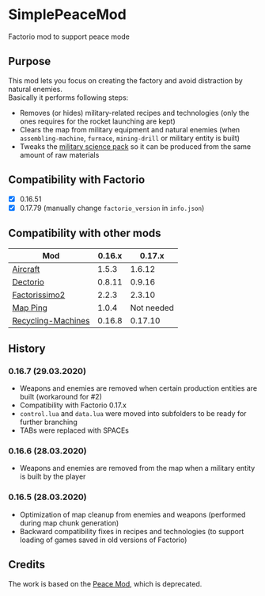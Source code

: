 # SimplePeaceMod
Factorio mod to support peace mode

## Purpose
This mod lets you focus on creating the factory and avoid distraction by natural enemies.  
Basically it performs following steps:

- Removes (or hides) military-related recipes and technologies (only the ones requires for the rocket launching are kept)
- Clears the map from military equipment and natural enemies (when `assembling-machine`, `furnace`, `mining-drill` or military entity is built)
- Tweaks the [military science pack](https://wiki.factorio.com/Military_science_pack) so it can be produced from the same amount of raw materials

## Compatibility with Factorio
 - [X] 0.16.51
 - [X] 0.17.79 (manually change `factorio_version` in `info.json`)

## Compatibility with other mods

 Mod                                                                | 0.16.x | 0.17.x
 ------------------------------------------------------------------ | ------ | ------
 [Aircraft](https://github.com/Stifling-Bossness/Aircraft/)         | 1.5.3  | 1.6.12
 [Dectorio](https://github.com/jpanther/Dectorio)                   | 0.8.11 | 0.9.16
 [Factorissimo2](https://github.com/MagmaMcFry/Factorissimo2)       | 2.2.3  | 2.3.10
 [Map Ping](https://github.com/Suprcheese/Map-Ping)                 | 1.0.4  | Not needed
 [Recycling-Machines](https://github.com/DRY411S/Recycling-Machines)| 0.16.8 | 0.17.10

## History

### 0.16.7 (29.03.2020)
- Weapons and enemies are removed when certain production entities are built (workaround for #2)
- Compatibility with Factorio 0.17.x
- `control.lua` and `data.lua` were moved into subfolders to be ready for further branching
- TABs were replaced with SPACEs

### 0.16.6 (28.03.2020)
- Weapons and enemies are removed from the map when a military entity is built by the player

### 0.16.5 (28.03.2020)
- Optimization of map cleanup from enemies and weapons (performed during map chunk generation)
- Backward compatibility fixes in recipes and technologies (to support loading of games saved in old versions of Factorio)

## Credits
The work is based on the [Peace Mod](https://mods.factorio.com/mods/cullyn/peacemod), which is deprecated.